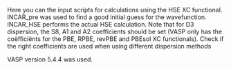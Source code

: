 Here you can the input scripts for calculations using the HSE XC functional.
INCAR_pre was used to find a good initial guess for the  wavefunction.
INCAR_HSE performs the actual HSE calculation.
Note that for D3 dispersion, the S8, A1 and A2 coefficients should be set (VASP only has the coëfficiënts for the PBE, RPBE, revPBE and PBEsol XC functionals).
Check if the right coefficients are used when using different dispersion methods 

VASP version 5.4.4 was used.

